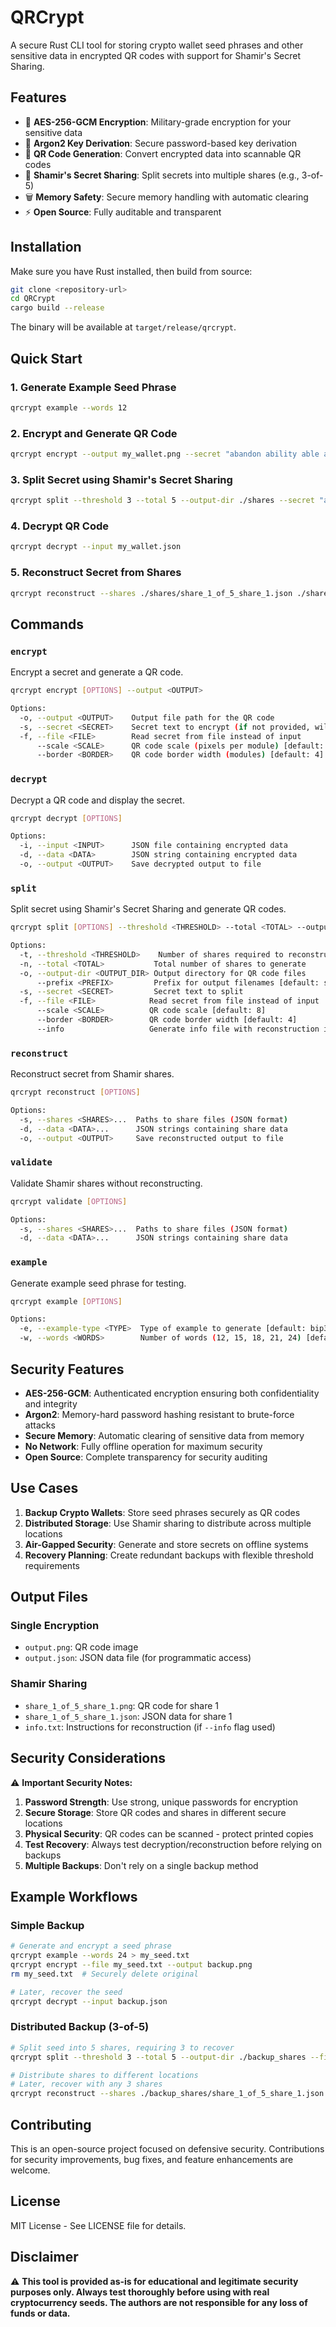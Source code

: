 # QRCrypt

A secure Rust CLI tool for storing crypto wallet seed phrases and other sensitive data in encrypted QR codes with support for Shamir's Secret Sharing.

## Features

- 🔐 **AES-256-GCM Encryption**: Military-grade encryption for your sensitive data
- 🔑 **Argon2 Key Derivation**: Secure password-based key derivation
- 📱 **QR Code Generation**: Convert encrypted data into scannable QR codes
- 🧩 **Shamir's Secret Sharing**: Split secrets into multiple shares (e.g., 3-of-5)
- 🗑️ **Memory Safety**: Secure memory handling with automatic clearing
- ⚡ **Open Source**: Fully auditable and transparent

## Installation

Make sure you have Rust installed, then build from source:

```bash
git clone <repository-url>
cd QRCrypt
cargo build --release
```

The binary will be available at `target/release/qrcrypt`.

## Quick Start

### 1. Generate Example Seed Phrase
```bash
qrcrypt example --words 12
```

### 2. Encrypt and Generate QR Code
```bash
qrcrypt encrypt --output my_wallet.png --secret "abandon ability able about above absent absorb abstract absurd abuse access account"
```

### 3. Split Secret using Shamir's Secret Sharing
```bash
qrcrypt split --threshold 3 --total 5 --output-dir ./shares --secret "abandon ability able about above absent absorb abstract absurd abuse access account"
```

### 4. Decrypt QR Code
```bash
qrcrypt decrypt --input my_wallet.json
```

### 5. Reconstruct Secret from Shares
```bash
qrcrypt reconstruct --shares ./shares/share_1_of_5_share_1.json ./shares/share_2_of_5_share_2.json ./shares/share_3_of_5_share_3.json
```

## Commands

### `encrypt`
Encrypt a secret and generate a QR code.

```bash
qrcrypt encrypt [OPTIONS] --output <OUTPUT>

Options:
  -o, --output <OUTPUT>    Output file path for the QR code
  -s, --secret <SECRET>    Secret text to encrypt (if not provided, will prompt)
  -f, --file <FILE>        Read secret from file instead of input
      --scale <SCALE>      QR code scale (pixels per module) [default: 8]
      --border <BORDER>    QR code border width (modules) [default: 4]
```

### `decrypt`
Decrypt a QR code and display the secret.

```bash
qrcrypt decrypt [OPTIONS]

Options:
  -i, --input <INPUT>      JSON file containing encrypted data
  -d, --data <DATA>        JSON string containing encrypted data
  -o, --output <OUTPUT>    Save decrypted output to file
```

### `split`
Split secret using Shamir's Secret Sharing and generate QR codes.

```bash
qrcrypt split [OPTIONS] --threshold <THRESHOLD> --total <TOTAL> --output-dir <OUTPUT_DIR>

Options:
  -t, --threshold <THRESHOLD>    Number of shares required to reconstruct (threshold)
  -n, --total <TOTAL>           Total number of shares to generate
  -o, --output-dir <OUTPUT_DIR> Output directory for QR code files
      --prefix <PREFIX>         Prefix for output filenames [default: share]
  -s, --secret <SECRET>         Secret text to split
  -f, --file <FILE>            Read secret from file instead of input
      --scale <SCALE>          QR code scale [default: 8]
      --border <BORDER>        QR code border width [default: 4]
      --info                   Generate info file with reconstruction instructions
```

### `reconstruct`
Reconstruct secret from Shamir shares.

```bash
qrcrypt reconstruct [OPTIONS]

Options:
  -s, --shares <SHARES>...  Paths to share files (JSON format)
  -d, --data <DATA>...      JSON strings containing share data
  -o, --output <OUTPUT>     Save reconstructed output to file
```

### `validate`
Validate Shamir shares without reconstructing.

```bash
qrcrypt validate [OPTIONS]

Options:
  -s, --shares <SHARES>...  Paths to share files (JSON format)
  -d, --data <DATA>...      JSON strings containing share data
```

### `example`
Generate example seed phrase for testing.

```bash
qrcrypt example [OPTIONS]

Options:
  -e, --example-type <TYPE>  Type of example to generate [default: bip39]
  -w, --words <WORDS>        Number of words (12, 15, 18, 21, 24) [default: 12]
```

## Security Features

- **AES-256-GCM**: Authenticated encryption ensuring both confidentiality and integrity
- **Argon2**: Memory-hard password hashing resistant to brute-force attacks
- **Secure Memory**: Automatic clearing of sensitive data from memory
- **No Network**: Fully offline operation for maximum security
- **Open Source**: Complete transparency for security auditing

## Use Cases

1. **Backup Crypto Wallets**: Store seed phrases securely as QR codes
2. **Distributed Storage**: Use Shamir sharing to distribute across multiple locations
3. **Air-Gapped Security**: Generate and store secrets on offline systems
4. **Recovery Planning**: Create redundant backups with flexible threshold requirements

## Output Files

### Single Encryption
- `output.png`: QR code image
- `output.json`: JSON data file (for programmatic access)

### Shamir Sharing
- `share_1_of_5_share_1.png`: QR code for share 1
- `share_1_of_5_share_1.json`: JSON data for share 1
- `info.txt`: Instructions for reconstruction (if `--info` flag used)

## Security Considerations

⚠️ **Important Security Notes:**

1. **Password Strength**: Use strong, unique passwords for encryption
2. **Secure Storage**: Store QR codes and shares in different secure locations
3. **Physical Security**: QR codes can be scanned - protect printed copies
4. **Test Recovery**: Always test decryption/reconstruction before relying on backups
5. **Multiple Backups**: Don't rely on a single backup method

## Example Workflows

### Simple Backup
```bash
# Generate and encrypt a seed phrase
qrcrypt example --words 24 > my_seed.txt
qrcrypt encrypt --file my_seed.txt --output backup.png
rm my_seed.txt  # Securely delete original

# Later, recover the seed
qrcrypt decrypt --input backup.json
```

### Distributed Backup (3-of-5)
```bash
# Split seed into 5 shares, requiring 3 to recover
qrcrypt split --threshold 3 --total 5 --output-dir ./backup_shares --file my_seed.txt --info

# Distribute shares to different locations
# Later, recover with any 3 shares
qrcrypt reconstruct --shares ./backup_shares/share_1_of_5_share_1.json ./backup_shares/share_3_of_5_share_3.json ./backup_shares/share_5_of_5_share_5.json
```

## Contributing

This is an open-source project focused on defensive security. Contributions for security improvements, bug fixes, and feature enhancements are welcome.

## License

MIT License - See LICENSE file for details.

## Disclaimer

⚠️ **This tool is provided as-is for educational and legitimate security purposes only. Always test thoroughly before using with real cryptocurrency seeds. The authors are not responsible for any loss of funds or data.**
